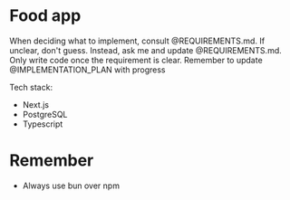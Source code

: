 # Food app

When deciding what to implement, consult @REQUIREMENTS.md. If unclear, don't guess. Instead, ask me and update @REQUIREMENTS.md. Only write code once the requirement is clear. Remember to update @IMPLEMENTATION_PLAN with progress

Tech stack:
- Next.js
- PostgreSQL
- Typescript

# Remember
- Always use bun over npm